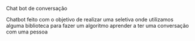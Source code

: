 Chat bot de conversação

Chatbot feito com o objetivo de realizar uma seletiva onde utilizamos alguma biblioteca para fazer um algoritmo aprender a ter uma conversação com uma pessoa 
 

